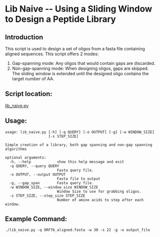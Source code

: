 # Lib Naive -- Using a Sliding Window to Design a Peptide Library

## Introduction
This script is used to design a set of oligos from a fasta file containing 
aligned sequences. 
This script offers 2 modes:
1. Gap-spanning mode: Any oligos that would contain gaps are discarded.
2. Non-gap-spanning mode: When designing oligos, gaps are skipped. 
The sliding window is extended until the designed oligo contains the target number of AA.

## Script location:
[lib_naive.py](../lib_naive.py "The script can be found here")

## Usage: 
```
usage: lib_naive.py [-h] [-q QUERY] [-o OUTPUT] [-g] [-w WINDOW_SIZE]
                    [-s STEP_SIZE]

Simple creation of a library, both gap spanning and non-gap spanning
algorithms

optional arguments:
  -h, --help            show this help message and exit
  -q QUERY, --query QUERY
                        Fasta query file.
  -o OUTPUT, --output OUTPUT
                        Fasta file to output
  -g, --gap_span        Fasta query file.
  -w WINDOW_SIZE, --window_size WINDOW_SIZE
                        Window Size to use for grabbing oligos.
  -s STEP_SIZE, --step_size STEP_SIZE
                        Number of amino acids to step after each window.
```


## Example Command:
```
./lib_naive.py -q ORF7b_aligned.fasta -w 30 -s 22 -g -o output_file
```
